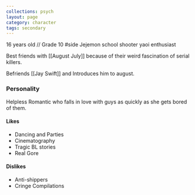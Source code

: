 ```yaml
---
collections: psych
layout: page
category: character
tags: secondary
---
```


16 years old // Grade 10 #side
Jejemon school shooter yaoi enthusiast

Best friends with [[August July]] because of their weird fascination of serial killers.

Befriends [[Jay Swift]] and Introduces him to august.
### Personality 
Helpless Romantic who falls in love with guys as quickly as she gets bored of them.
#### Likes
- Dancing and Parties
- Cinematography
- Tragic BL stories
- Real Gore
#### Dislikes
- Anti-shippers
- Cringe Compilations